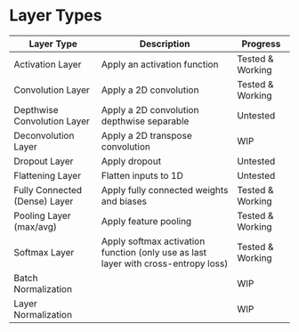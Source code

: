 # Layer Types
| Layer Type | Description | Progress |
|------------|-------------|----------|
| Activation Layer | Apply an activation function | Tested & Working |
| Convolution Layer | Apply a 2D convolution | Tested & Working |
| Depthwise Convolution Layer | Apply a 2D convolution depthwise separable | Untested |
| Deconvolution Layer | Apply a 2D transpose convolution  | WIP |
| Dropout Layer | Apply dropout | Untested |
| Flattening Layer | Flatten inputs to 1D | Untested |
| Fully Connected (Dense) Layer | Apply fully connected weights and biases | Tested & Working |
| Pooling Layer (max/avg) | Apply feature pooling | Tested & Working |
| Softmax Layer | Apply softmax activation function (only use as last layer with cross-entropy loss) | Tested & Working |
| Batch Normalization | | WIP |
| Layer Normalization | | WIP |